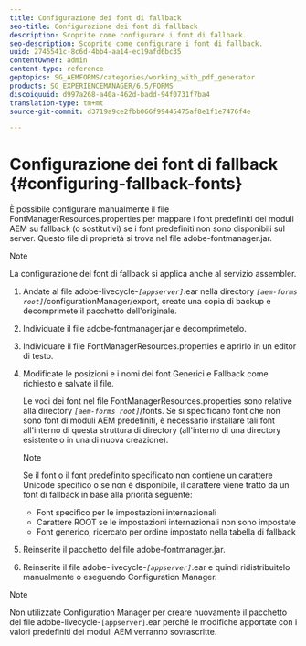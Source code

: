 ```yaml
---
title: Configurazione dei font di fallback
seo-title: Configurazione dei font di fallback
description: Scoprite come configurare i font di fallback.
seo-description: Scoprite come configurare i font di fallback.
uuid: 2745541c-8c6d-4bb4-aa14-ec19afd6bc35
contentOwner: admin
content-type: reference
geptopics: SG_AEMFORMS/categories/working_with_pdf_generator
products: SG_EXPERIENCEMANAGER/6.5/FORMS
discoiquuid: d997a268-a40a-462d-badd-94f0731f7ba4
translation-type: tm+mt
source-git-commit: d3719a9ce2fbb066f99445475af8e1f1e7476f4e

---
```



# Configurazione dei font di fallback {#configuring-fallback-fonts}

È possibile configurare manualmente il file FontManagerResources.properties per mappare i font predefiniti dei moduli AEM su fallback (o sostitutivi) se i font predefiniti non sono disponibili sul server. Questo file di proprietà si trova nel file adobe-fontmanager.jar.

>[!NOTE]
>
>La configurazione del font di fallback si applica anche al servizio assembler.

1. Andate al file adobe-livecycle-*`[appserver]`*.ear nella directory *`[aem-forms root]`*/configurationManager/export, create una copia di backup e decomprimete il pacchetto dell&#39;originale.
1. Individuate il file adobe-fontmanager.jar e decomprimetelo.
1. Individuare il file FontManagerResources.properties e aprirlo in un editor di testo.
1. Modificate le posizioni e i nomi dei font Generici e Fallback come richiesto e salvate il file.

   Le voci dei font nel file FontManagerResources.properties sono relative alla directory *`[aem-forms root]`*/fonts. Se si specificano font che non sono font di moduli AEM predefiniti, è necessario installare tali font all&#39;interno di questa struttura di directory (all&#39;interno di una directory esistente o in una di nuova creazione).

   >[!NOTE]
   >
   >Se il font o il font predefinito specificato non contiene un carattere Unicode specifico o se non è disponibile, il carattere viene tratto da un font di fallback in base alla priorità seguente:

   * Font specifico per le impostazioni internazionali
   * Carattere ROOT se le impostazioni internazionali non sono impostate
   * Font generico, ricercato per ordine impostato nella tabella di fallback

1. Reinserite il pacchetto del file adobe-fontmanager.jar.
1. Reinserite il file adobe-livecycle-*`[appserver]`*.ear e quindi ridistribuitelo manualmente o eseguendo Configuration Manager.

>[!NOTE]
>
>Non utilizzate Configuration Manager per creare nuovamente il pacchetto del file adobe-livecycle-`[appserver]`.ear perché le modifiche apportate con i valori predefiniti dei moduli AEM verranno sovrascritte.

